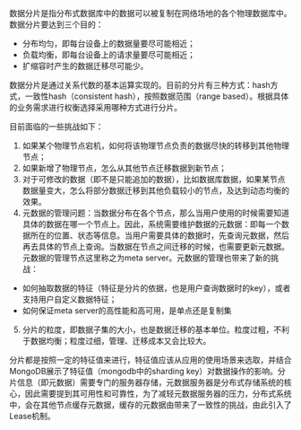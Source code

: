 数据分片是指分布式数据库中的数据可以被复制在网络场地的各个物理数据库中。数据分片要达到三个目的：

- 分布均匀，即每台设备上的数据量要尽可能相近；
- 负载均衡，即每台设备上的请求量要尽可能相近；
- 扩缩容时产生的数据迁移尽可能少。

数据分片是通过关系代数的基本运算实现的。目前的分片有三种方式：hash方式，一致性hash（consistent hash），按照数据范围（range based）。根据具体的业务需求进行权衡选择采用哪种方式进行分片。

目前面临的一些挑战如下：

1. 如果某个物理节点宕机，如何将该物理节点负责的数据尽快的转移到其他物理节点；
2. 如果新增了物理节点，怎么从其他节点迁移数据到新节点；
3. 对于可修改的数据（即不是只能追加的数据），比如数据库数据，如果某节点数据量变大，怎么将部分数据迁移到其他负载较小的节点，及达到动态均衡的效果。
4. 元数据的管理问题：当数据分布在各个节点，那么当用户使用的时候需要知道具体的数据在哪一个节点上。因此，系统需要维护数据的元数据：即每一个数据所在的位置、状态等信息。当用户需要具体的数据时，先查询元数据，然后再去具体的节点上查询。当数据在节点之间迁移的时候，也需要更新元数据。元数据的管理节点这里称之为meta server。元数据的管理也带来了新的挑战：

- 如何抽取数据的特征（特征是分片的依据，也是用户查询数据时的key），或者支持用户自定义数据特征；
- 如何保证meta server的高性能和高可用，是单点还是复制集

5. 分片的粒度，即数据子集的大小，也是数据迁移的基本单位。粒度过粗，不利于数据均衡；粒度过细，管理、迁移成本又会比较大。

分片都是按照一定的特征值来进行，特征值应该从应用的使用场景来选取，并结合MongoDB展示了特征值（mongodb中的sharding key）对数据操作的影响。分片信息（即元数据）需要专门的服务器存储，元数据服务器是分布式存储系统的核心，因此需要提到其可用性和可靠性，为了减轻元数据服务器的压力，分布式系统中，会在其他节点缓存元数据，缓存的元数据由带来了一致性的挑战，由此引入了Lease机制。

